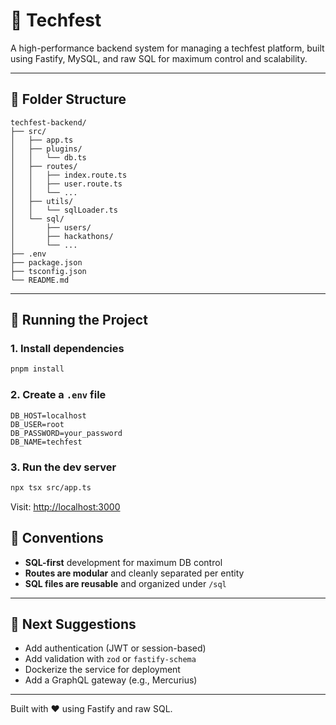 # 🚀 Techfest

A high-performance backend system for managing a techfest platform, built using Fastify, MySQL, and raw SQL for maximum control and scalability.

---


## 📁 Folder Structure

```
techfest-backend/
├── src/
│   ├── app.ts                   
│   ├── plugins/
│   │   └── db.ts                 
│   ├── routes/                   
│   │   ├── index.route.ts
│   │   ├── user.route.ts
│   │   └── ...
│   ├── utils/
│   │   └── sqlLoader.ts        
│   └── sql/                      
│       ├── users/
│       ├── hackathons/
│       └── ...
├── .env
├── package.json
├── tsconfig.json
└── README.md
```

---

## 🚀 Running the Project

### 1. Install dependencies
```bash
pnpm install
```

### 2. Create a `.env` file
```
DB_HOST=localhost
DB_USER=root
DB_PASSWORD=your_password
DB_NAME=techfest
```

### 3. Run the dev server
```bash
npx tsx src/app.ts
```

Visit: [http://localhost:3000](http://localhost:3000)


## 📌 Conventions

- **SQL-first** development for maximum DB control
- **Routes are modular** and cleanly separated per entity
- **SQL files are reusable** and organized under `/sql`

---

## 🧪 Next Suggestions

- Add authentication (JWT or session-based)
- Add validation with `zod` or `fastify-schema`
- Dockerize the service for deployment
- Add a GraphQL gateway (e.g., Mercurius)

---

Built with ❤️ using Fastify and raw SQL.
